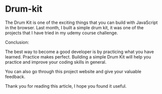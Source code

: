 # Drum-kit

The Drum Kit is one of the exciting things that you can build with JavaScript in the browser. Last month, I built a simple drum kit, it was one of the projects that I have tried in my udemy course challenge.

Conclusion:

The best way to become a good developer is by practicing what you have learned. Practice makes perfect. Building a simple Drum Kit will help you practice and improve your coding skills in general.

You can also go through this project website and give your valuable feedback.

Thank you for reading this article, I hope you found it useful. 

